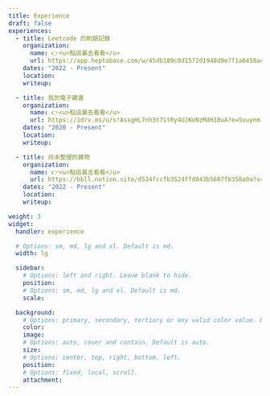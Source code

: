 ```yaml
---
title: Experience
draft: false
experiences:
  - title: Leetcode 的刷題記錄
    organization:
      name: 👉<u>點這裏去看看</u>
      url: https://app.heptabase.com/w/45db189c0d1572d1948d9e7f1a0458ac2453d2f8aa56ea0eaaacedfeec1197e1
    dates: "2022 - Present"
    location:
    writeup: 

  - title: 我的電子藏書
    organization:
      name: 👉<u>點這裏去看看</u>
      url: https://1drv.ms/u/s!AssgHL7nh3t7itRy4UJKoNzMdH18uA?e=Suuynm
    dates: "2020 - Present"
    location:
    writeup: 

  - title: 尚未整理的雜物
    organization:
      name: 👉<u>點這裏去看看</u>
      url: https://bbll.notion.site/d534fccfb3524ffd843b5607fb358a0a?v=48815bd18fdb4cc69a9b4503e043c3fd
    dates: "2022 - Present"
    location:
    writeup: 

weight: 3
widget:
  handler: experience

  # Options: sm, md, lg and xl. Default is md.
  width: lg

  sidebar:
    # Options: left and right. Leave blank to hide.
    position: 
    # Options: sm, md, lg and xl. Default is md.
    scale:

  background:
    # Options: primary, secondary, tertiary or any valid color value. Default is primary.
    color:
    image:
    # Options: auto, cover and contain. Default is auto.
    size:
    # Options: center, top, right, bottom, left.
    position:
    # Options: fixed, local, scroll.
    attachment:
---
```

